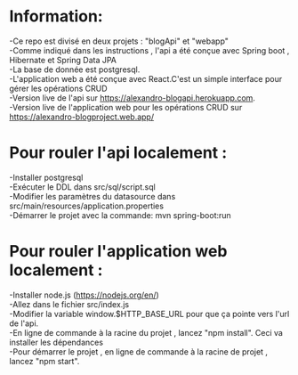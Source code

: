 # Information:

-Ce repo est divisé en deux projets : "blogApi" et "webapp"\
-Comme indiqué dans les instructions , l'api a été conçue avec Spring boot , Hibernate et Spring Data JPA\
-La base de donnée est postgresql.\
-L'application web a été conçue avec React.C'est un simple interface pour gérer les opérations CRUD\
-Version live de l'api sur https://alexandro-blogapi.herokuapp.com. \
-Version live de l'application web pour les opérations CRUD sur  https://alexandro-blogproject.web.app/

# Pour rouler l'api localement :
-Installer postgresql\
-Exécuter le DDL dans src/sql/script.sql\
-Modifier les paramètres du datasource dans src/main/resources/application.properties \
-Démarrer le projet avec la commande: mvn spring-boot:run

# Pour rouler l'application web localement :
-Installer node.js (https://nodejs.org/en/) \
-Allez dans le fichier src/index.js\
-Modifier la variable window.$HTTP_BASE_URL pour que ça pointe vers l'url de l'api.\
-En ligne de commande à la racine du projet , lancez "npm install". Ceci va installer les dépendances\
-Pour démarrer le projet , en ligne de commande à la racine de projet , lancez "npm start".



